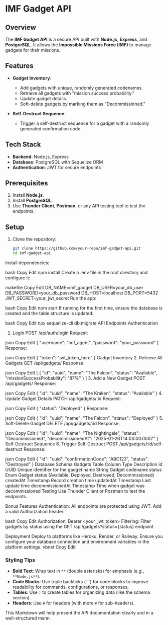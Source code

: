 # IMF Gadget API

## Overview
The **IMF Gadget API** is a secure API built with **Node.js**, **Express**, and **PostgreSQL**. It allows the **Impossible Missions Force (IMF)** to manage gadgets for their missions.

## Features
- **Gadget Inventory**:
  - Add gadgets with unique, randomly generated codenames.
  - Retrieve all gadgets with "mission success probability."
  - Update gadget details.
  - Soft-delete gadgets by marking them as "Decommissioned."
  
- **Self-Destruct Sequence**:
  - Trigger a self-destruct sequence for a gadget with a randomly generated confirmation code.

## Tech Stack

- **Backend**: Node.js, Express
- **Database**: PostgreSQL with Sequelize ORM
- **Authentication**: JWT for secure endpoints

## Prerequisites
1. Install **Node.js**.
2. Install **PostgreSQL**.
3. Use **Thunder Client**, **Postman**, or any API testing tool to test the endpoints.

## Setup
1. Clone the repository:

   ```bash
   git clone https://github.com/your-repo/imf-gadget-api.git
   cd imf-gadget-api
Install dependencies:

bash
Copy
Edit
npm install
Create a .env file in the root directory and configure it:

makefile
Copy
Edit
DB_NAME=imf_gadget
DB_USER=your_db_user
DB_PASSWORD=your_db_password
DB_HOST=localhost
DB_PORT=5432
JWT_SECRET=your_jwt_secret
Run the app:

bash
Copy
Edit
npm start
If running for the first time, ensure the database is created and the table structure is updated:

bash
Copy
Edit
npx sequelize-cli db:migrate
API Endpoints
Authentication
1. Login
POST /api/auth/login
Request:

json
Copy
Edit
{
  "username": "imf_agent",
  "password": "your_password"
}
Response:

json
Copy
Edit
{
  "token": "jwt_token_here"
}
Gadget Inventory
2. Retrieve All Gadgets
GET /api/gadgets/
Response:

json
Copy
Edit
[
  {
    "id": "uuid",
    "name": "The Falcon",
    "status": "Available",
    "missionSuccessProbability": "87%"
  }
]
3. Add a New Gadget
POST /api/gadgets/
Response:

json
Copy
Edit
{
  "id": "uuid",
  "name": "The Kraken",
  "status": "Available"
}
4. Update Gadget Details
PATCH /api/gadgets/:id
Request:

json
Copy
Edit
{
  "status": "Deployed"
}
Response:

json
Copy
Edit
{
  "id": "uuid",
  "name": "The Falcon",
  "status": "Deployed"
}
5. Soft-Delete Gadget
DELETE /api/gadgets/:id
Response:

json
Copy
Edit
{
  "id": "uuid",
  "name": "The Nightingale",
  "status": "Decommissioned",
  "decommissionedAt": "2025-01-26T14:00:00.000Z"
}
Self-Destruct Sequence
6. Trigger Self-Destruct
POST /api/gadgets/:id/self-destruct
Response:

json
Copy
Edit
{
  "id": "uuid",
  "confirmationCode": "ABC123",
  "status": "Destroyed"
}
Database Schema
Gadgets Table
Column	Type	Description
id	UUID	Unique identifier for the gadget
name	String	Gadget codename
status	Enum	Gadget status (Available, Deployed, Destroyed, Decommissioned)
createdAt	Timestamp	Record creation time
updatedAt	Timestamp	Last update time
decommissionedAt	Timestamp	Time when gadget was decommissioned
Testing
Use Thunder Client or Postman to test the endpoints.

Bonus Features
Authentication: All endpoints are protected using JWT. Add a valid Authorization header:

bash
Copy
Edit
Authorization: Bearer <your_jwt_token>
Filtering: Filter gadgets by status using the GET /api/gadgets?status={status} endpoint.

Deployment
Deploy to platforms like Heroku, Render, or Railway.
Ensure you configure your database connection and environment variables in the platform settings.
vbnet
Copy
Edit

### Styling Tips
- **Bold Text**: Wrap text in `**` (double asterisks) for emphasis (e.g., `**Node.js**`).
- **Code Blocks**: Use triple backticks (```) for code blocks to improve readability for commands, configurations, or responses.
- **Tables**: Use `|` to create tables for organizing data (like the schema section).
- **Headers**: Use `#` for headers (with more `#` for sub-headers).

This Markdown will help present the API documentation clearly and in a well-structured mann
